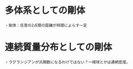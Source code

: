 



# 多体系としての剛体

    ・剛体：任意の2点間の距離が時間によらす一定




# 連続質量分布としての剛体

    ・ラグランジアンが汎関数になるわけではない？一様球とかは連続密度。